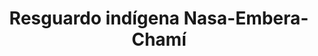 ---
title: Resguardo indígena Nasa-Embera-Chamí
nombre_comunidad: Resguardo indígena Nasa-Embera-Chamí
municipio: Buenaventura
departamento: Valle del Cauca
descripcion: "Constuído en el año 2000, el resguardo está conformado por indigenas de los pueblos Nasa y Embera cada uno cuenta con un sistema de gobierno propio; Cabildo mayor en la comunidad Nasa y Consejería en la comunidad Embera Chamí Aizama. Reconocidos por la Unidad de Víctimas como Sujeto de Reparación Colectiva, la ruta de reparación colectiva está pendiente por iniciar.  Hacen parte de la  Asociación de Cabildos Indígenas del Valle del\_ Cauca Región Pacífico - ACIVA y de la Organización Regional Indígena del Valle del Cauca -\_ORIVAC."
num_personas: 579
num_familias: 175
min_distancia_casco_urbano: 60
km_distancia_casco_urbano: 48
vias_acceso: Muy buenas condiciones, doble calzada
infraestructura_comunitaria:
  - Institución Educativa Nachasin
  - ' Cancha de fútbol'
  - ' Caseta comunal Comunidad Nasa'
  - |-

    Caseta comunal comunidad Embera Chamí
notas_infraestructura_comunitaria: null
liderazgo_comunidad:
  - >-
    Los escenarios de toma de decisiones en el marco del gobierno propio están a
    cargo de los jóvenes del resguardo. Las autoridades que conforman el cabildo
    y la consejería de cada comunidad son: Mayor - secretario - Financiero -
    Cacique y Guardia. Cuentan además con coordinadores para cada ámbito del
    plan de vida: Salud - Cultura - Comunicaciones - Deportes y juventud.
inclusion_diversidad_genero: "Cabildo del Resguardo Indígena Nasa Gobierno Propio Embera Chamí Consejería 6 autoridades- Guardia indígena (5 años – Guardia de presentación) Formación en Primeros Auxilios- Movimiento Juvenil  80% de la población es joven – Grupo ambiental.\nArticulación con Proceso político\_ en Cauca: Toribio, Caloto, Corinto y Santander de Quilichao. Valle del Cauca: Trujillo, Vijes y Cañón de Garrapatas."
comentarios_conectividad: |-
  Señal regular en algunas zonas con operador (wom, movistar)
  señal activa con (claro y Tigo)
  la institución educativa cuenta con conexión de internet con operador"
punto_SOLE: null
comentarios_punto_SOLE: []
ppales_actividades_economicas_vocacion_productiva:
  - Economías propias - soberanía alimentaria y trueque
  - ' Prácticas Agrícolas (huerta -plátano - hortalizas - frutales)'
  - 'Turismo Comunitario: Balneario La Delfina (Nasa Kiwe)'
  - Tejidos en Lana - chaquiras y mostacilla
  - ' Senderos Ecológicos'
  - ' Cultivos de Caña'
comentarios_ppales_actividades_economicas_vocacion_productiva: null
comunidad_sostenible_uso_suelo: null
org_con_proyeccion: []
servicios_publicos_comunidades_focalizadas:
  - >-
    Acueductos Comunitarios: Toma de Agua Ubicada en zona de Reserva Forestal –
    Protegido por la Guardia Indígena
  - ' Baterías Sanitarias'
  - ' Energía Eléctrica - EPSA CELSIA'
comunidades_focalizadas_educacion_infraestructura_educativa:
  - >-
    Institución  Educativa Agropecuaria: Nasachin – Intercultural - PEC: 480
    estudiantes Pueblos Indígenas: Nasa - inga - Embera - Eperara Siapidara y
    Wounam
  - ' -Afrocolombianos y población Campesina.'
comunidades_focalizadas_practicas_organizativas: []
conectividad_minima: Regular
iniciativas_priorizadas: []
org_focalizada: []
riesgo: null
otros_programas_USAID: []
alianzas_colaboradores: []
posibilidad_iniciativas_conjuntas_aliados_2: []
actividades_ocio:
  - 'Cultura Nasa: Sek Buy - Saakhelu - Chapux - refrescamiento de bastones'
  - ' Embera Chamí: Eadora - Celebración Comunitaria de la Menarca - Banecuá – Ritual de ofrenda madre tierra  Paruká – Ritual de presentación de las niñas y niños para conformar familias.'
medios_comunicacion_narrativas_locales: []
num_visitas_realizadas: null
num_diagnosticos_rurales_participativos_realizados: null
infraestructura_salud_atencion_psicosocial: []
notas_infraestructura_salud_atencion_psicosocial: >-
  A través del programa, el HOSPITAL DISTRITAL LUIS ABLANQUE DE LA PLATA en el
  Distrito de Buenaventura, habilitó el servicio de psicología, fonoaudiología y
  fisioterapia.
num_visitas_predio: null
url: /comunidad-focalizada/resguardo-indigena-nasa-embera-chami
layout: single
download_file: /reportes/resguardo-indigena-nasa-embera-chami.pdf

---